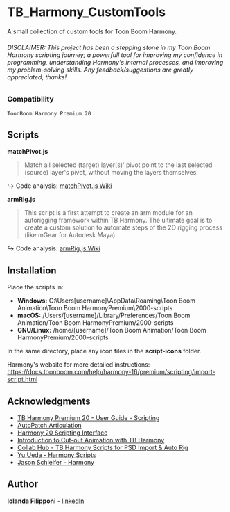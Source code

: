 # TB_Harmony_CustomTools
A small collection of custom tools for Toon Boom Harmony. 

###### DISCLAIMER: This project has been a stepping stone in my Toon Boom Harmony scripting journey; a powerfull tool for improving my confidence in programming, understanding Harmony's internal processes, and improving my problem-solving skills. Any feedback/suggestions are greatly appreciated, thanks!

### Compatibility

```
ToonBoom Harmony Premium 20
```

## Scripts

**matchPivot.js**
> Match all selected (target) layer(s)' pivot point to the last selected (source) layer's pivot, without moving the layers themselves.

:arrow_right_hook: Code analysis: [matchPivot.js Wiki](https://github.com/Iindenshield/TB_Harmony_CustomTools/wiki/matchPivot.js)


**armRig.js**
> This script is a first attempt to create an arm module for an autorigging framework within TB Harmony. The ultimate goal is to create a custom solution to automate steps of the 2D rigging process (like mGear for Autodesk Maya).

:arrow_right_hook: Code analysis: [armRig.js Wiki](https://github.com/Iindenshield/TB_Harmony_CustomTools/wiki/armRig.js)

## Installation

Place the scripts in:
* **Windows:** C:\Users\[username]\AppData\Roaming\Toon Boom Animation\Toon Boom HarmonyPremium\2000-scripts
* **macOS:** /Users/[username]/Library/Preferences/Toon Boom Animation/Toon Boom HarmonyPremium/2000-scripts
* **GNU/Linux:** /home/[username]/Toon Boom Animation/Toon Boom HarmonyPremium/2000-scripts

In the same directory, place any icon files in the **script-icons** folder.

Harmony's website for more detailed instructions:
https://docs.toonboom.com/help/harmony-16/premium/scripting/import-script.html

## Acknowledgments

* [TB Harmony Premium 20 - User Guide - Scripting](https://docs.toonboom.com/help/harmony-20/premium/scripting/about-scripting.html)
* [AutoPatch Articulation](https://docs.toonboom.com/help/harmony-14/premium/rigging/about-auto-patch-articulation.html)
* [Harmony 20 Scripting Interface](https://docs.toonboom.com/help/harmony-20/scripting/script/index.html)
* [Introduction to Cut-out Animation with TB Harmony](https://www.youtube.com/watch?v=PJNvQRwqNFg&list=PLK9S2UOwD12pvwJu85tY2zFmJ-wcjc5xQ&index=2)
* [Collab Hub - TB Harmony Scripts for PSD Import & Auto Rig](https://collabhub.gumroad.com/l/oXgMz)
* [Yu Ueda - Harmony Scripts](https://raindropmoment.com/harmony-script/z)
* [Jason Schleifer - Harmony](https://github.com/shhlife/harmony/tree/master)



## Author

**Iolanda Filipponi** - [linkedIn](https://www.linkedin.com/in/iolandafilipponi/)
